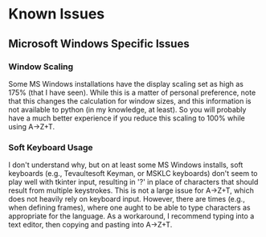 # Known Issues

## Microsoft Windows Specific Issues

### Window Scaling
Some MS Windows installations have the display scaling set as high as 175% (that I have seen). While this is a matter of personal preference, note that this changes the calculation for window sizes, and this information is not available to python (in my knowledge, at least). So you will probably have a much better experience if you reduce this scaling to 100% while using A→Z+T.

### Soft Keyboard Usage
I don't understand why, but on at least some MS Windows installs, soft keyboards (e.g., Tevaultesoft Keyman, or MSKLC keyboards) don't seem to play well with tkinter input, resulting in '?' in place of characters that should result from multiple keystrokes. This is not a large issue for A→Z+T, which does not heavily rely on keyboard input. However, there are times (e.g., when defining frames), where one aught to be able to type characters as appropriate for the language. As a workaround, I recommend typing into a text editor, then copying and pasting into A→Z+T.  
